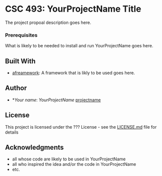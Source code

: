# CSC 493: YourProjectName Title

The project propoal description goes here.

### Prerequisites

What is likely to be needed to install and run YourProjectName goes here.

## Built With

- [afreamework](http://www.aframework.io/): A framework that is likly to be used goes here.

## Author

- **Your name*: *YourProjectName* [projectname](https://github.com/RepoName)

## License

This project is licensed under the ??? License - see the [LICENSE.md](LICENSE.md) file for details

## Acknowledgments

- all whose code are likely to be used in YourProjectName
- all who inspired the idea and/or the code in YourProjectName
- etc.
